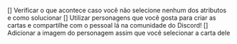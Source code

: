 [] Verificar o que acontece caso você não selecione nenhum dos atributos e como solucionar
[] Utilizar personagens que você gosta para criar as cartas e compartilhe com o pessoal lá na comunidade do Discord!
[] Adicionar a imagem do personagem assim que você selecionar a carta dele